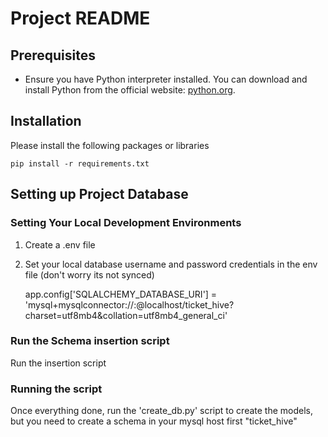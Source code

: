 # Project README

## Prerequisites

- Ensure you have Python interpreter installed. You can download and install Python from the official website: [python.org](https://www.python.org/downloads/).

## Installation

Please install the following packages or libraries 
```
pip install -r requirements.txt
```

## Setting up Project Database
### Setting Your Local Development Environments
1. Create a .env file 
2. Set your local database username and password credentials in the env file
(don't worry its not synced)

    app.config['SQLALCHEMY_DATABASE_URI'] = 'mysql+mysqlconnector://<yourusername>:<yourpassword>@localhost/ticket_hive?charset=utf8mb4&collation=utf8mb4_general_ci'

### Run the Schema insertion script
Run the insertion script
### Running the script
Once everything done, run the 'create_db.py' script to create the models, but you need to create a schema in your mysql host first "ticket_hive"

